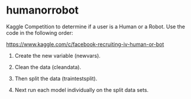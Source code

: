 # humanorrobot
Kaggle Competition to determine if a user is a Human or a Robot. Use the code in the following order:

https://www.kaggle.com/c/facebook-recruiting-iv-human-or-bot

1. Create the new variable (newvars).

2. Clean the data (cleandata).

3. Then split the data (traintestsplit).

4. Next run each model individually on the split data sets.
